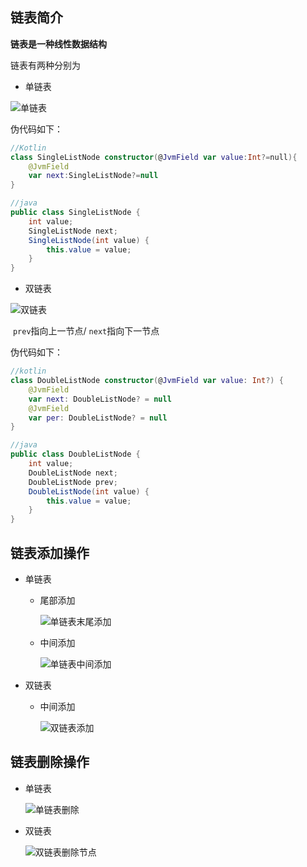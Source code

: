 ## 链表简介

**链表是一种线性数据结构**

链表有两种分别为

- 单链表

![单链表](/Users/cuipengyu/个人/TechBeating/LeetCodeLearn/news/base/链表/img/单链表.png)

伪代码如下：

```kotlin
//Kotlin
class SingleListNode constructor(@JvmField var value:Int?=null){
    @JvmField
    var next:SingleListNode?=null
}
```

```java
//java
public class SingleListNode {
    int value;
    SingleListNode next;
    SingleListNode(int value) {
        this.value = value;
    }
}
```

- 双链表

![双链表](/Users/cuipengyu/个人/TechBeating/LeetCodeLearn/news/base/链表/img/双链表.png)

​     `prev`指向上一节点/  `next`指向下一节点

   

伪代码如下：

```kotlin
//kotlin
class DoubleListNode constructor(@JvmField var value: Int?) {
    @JvmField
    var next: DoubleListNode? = null
    @JvmField
    var per: DoubleListNode? = null
}
```

```java
//java
public class DoubleListNode {
    int value;
    DoubleListNode next;
    DoubleListNode prev;
    DoubleListNode(int value) {
        this.value = value;
    }
}
```

## 链表添加操作

- 单链表

  - 尾部添加

    ![单链表末尾添加](/Users/cuipengyu/个人/TechBeating/LeetCodeLearn/news/base/链表/img/单链表尾部添加.png)

  - 中间添加

    ![单链表中间添加](/Users/cuipengyu/个人/TechBeating/LeetCodeLearn/news/base/链表/img/单链表中间添加.png)

- 双链表

  - 中间添加

    ![双链表添加](/Users/cuipengyu/个人/TechBeating/LeetCodeLearn/news/base/链表/img/双链表添加.png)

    

## 链表删除操作

- 单链表

  ![单链表删除](/Users/cuipengyu/个人/TechBeating/LeetCodeLearn/news/base/链表/img/单链表尾部删除.png)

- 双链表

  ![双链表删除节点](/Users/cuipengyu/个人/TechBeating/LeetCodeLearn/news/base/链表/img/双链表删除节点.png)

